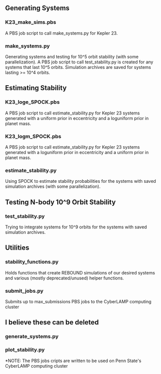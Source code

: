 ## Generating Systems
### K23_make_sims.pbs
A PBS job script to call make_systems.py for Kepler 23.
### make_systems.py
Generating systems and testing for 10^5 orbit stability (with some parallelization).
A PBS job script to call test_stability.py is created for any systems that last 10^5 orbits.
Simulation archives are saved for systems lasting >= 10^4 orbits.

## Estimating Stability
### K23_loge_SPOCK.pbs
A PBS job script to call estimate_stability.py for Kepler 23 systems generated with a uniform prior in eccentricity and a loguniform prior in planet mass.
### K23_logm_SPOCK.pbs
A PBS job script to call estimate_stability.py for Kepler 23 systems generated with a loguniform prior in eccentricity and a uniform prior in planet mass.
### estimate_stability.py
Using SPOCK to estimate stability probabilities for the systems with saved simulation archives (with some parallelization).

## Testing N-body 10^9 Orbit Stability
### test_stability.py
Trying to integrate systems for 10^9 orbits for the systems with saved simulation archives.

## Utilities
### stability_functions.py
Holds functions that create REBOUND simulations of our desired systems and various (mostly deprecated/unused) helper functions.
### submit_jobs.py
Submits up to max_submissions PBS jobs to the CyberLAMP computing cluster

## I believe these can be deleted
### generate_systems.py
### plot_stability.py

*NOTE: The PBS jobs cripts are written to be used on Penn State's CyberLAMP computing cluster
